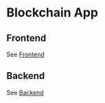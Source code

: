 # Blockchain App


## Frontend

See [Frontend](https://github.com/BitwalaCareers/Khaled-Osman-Coding-Challenge/tree/master/frontend)

## Backend

See [Backend](https://github.com/BitwalaCareers/Khaled-Osman-Coding-Challenge/tree/master/backend)
